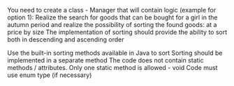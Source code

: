 You need to create a class - Manager that will contain logic (example for option 1):
Realize the search for goods that can be bought for a girl in the autumn period and realize the possibility of sorting the found goods:
at a price
by size
The implementation of sorting should provide the ability to sort both in descending and ascending order



Use the built-in sorting methods available in Java to sort
Sorting should be implemented in a separate method
The code does not contain static methods / attributes. Only one static method is allowed - void
Code must use enum type (if necessary)
